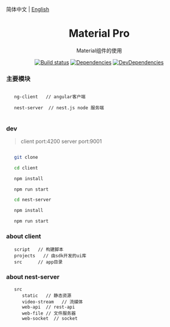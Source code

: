 简体中文 | [English](./README.md)

<h1 align="center">Material Pro</h1>

<div align="center">

Material组件的使用

[![Build status](https://ci.appveyor.com/api/projects/status/67fxu2by3ibvqtat/branch/master?svg=true)](https://github.com/guobin211/material-pro)
[![Dependencies](https://img.shields.io/david/ant-design/ant-design-pro.svg)](https://github.com/guobin211/material-pro)
[![DevDependencies](https://img.shields.io/david/dev/ant-design/ant-design-pro.svg)](https://github.com/guobin211/material-pro)

</div>

### 主要模块

```bash
   
   ng-client   // angular客户端
   
   nest-server  // nest.js node 服务端
  
```

### dev

> client port:4200
> server port:9001

```bash

   git clone

   cd client

   npm install

   npm run start

   cd nest-server

   npm install

   npm run start

```

### about client

```
   script   // 构建脚本 
   projects   // 由sdk开发的ui库
   src      // app目录

```


### about nest-server

```
   src
      static   // 静态资源
      video-stream   // 流媒体
      web-api  // rest-api
      web-file // 文件服务器
      web-socket  // socket
   
```
